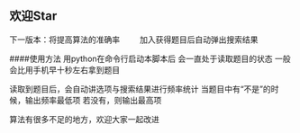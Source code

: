 ## 欢迎Star

下一版本：将提高算法的准确率
         加入获得题目后自动弹出搜索结果

####使用方法
用python在命令行启动本脚本后
会一直处于读取题目的状态
一般会比用手机早十秒左右拿到题目

读取到题目后，会自动讲选项与搜索结果进行频率统计
当题目中有“不是”的时候，输出频率最低项
若没有，则输出最高项

算法有很多不足的地方，欢迎大家一起改进
